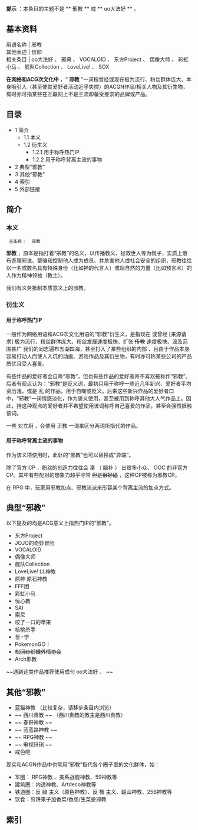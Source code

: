 **提示** ：本条目的主题不是 ** 邪教  ** 或 ** oo大法好  ** 。

**基本资料**  
---  
用语名称  |  邪教   
其他表述  |  信仰   
相关条目  |  oo大法好  、  邪典  、  VOCALOID  、  东方Project  、  偶像大师  、  彩虹小马  、  舰队Collection  、  LoveLive!  、  SOX   
  
**在网络和ACG次文化中** ，“ **邪教**
”一词指曾经或现在极为流行、粉丝群体庞大、本身吸引人（甚至使其爱好者活动近乎失控）的ACGN作品/相关人物及其衍生物，有时亦可指某些在互联网上不是主流却备受推崇的品牌或产品。

##  目录

  * 1  简介 
    * 1.1  本义 
    * 1.2  衍生义 
      * 1.2.1  用于称呼热门IP 
      * 1.2.2  用于称呼背离主流的事物 
  * 2  典型“邪教” 
  * 3  其他“邪教” 
  * 4  索引 
  * 5  外部链接 

##  简介

###  本义

     主条目：  邪教 

**邪教**
，原本是指打着“宗教”的名义，以传播教义、拯救世人等为幌子，实质上散布歪理邪说、蒙骗和控制他人成为成员、并危害他人或社会安全的组织，邪教往往以一名或数名具有特殊身份（比如神的代言人）或超自然的力量（比如预言术）的人作为精神领袖（教主）。

我们有义务抵制本质意义上的邪教。

###  衍生义

####  用于称呼热门IP

一般作为网络用语和ACG次文化用语的“邪教”衍生义，是指现在  或曾经  [来源请求]  极为流行、粉丝群体庞大、粉丝发展速度极快、扩张 ~~传教~~
速度极快、波及范围甚广  我们的同志遍布五湖四海，甚至打入了某些组织的内部
、且由于作品本身容易打动人而使人入坑的动画、游戏作品及其衍生物，有时亦可称某些公司的产品质优且受人喜爱。

有些作品的爱好者会自称“邪教”，但也有些作品的爱好者并不喜欢被称作“邪教”。后者有观点认为：“邪教”是贬义词，最初只用于称呼一些近几年新兴、爱好者平均资历浅，或是
乱
的作品，用于自嘲或贬义。后来这些新兴作品的爱好者口中，“邪教”一词情感淡化，作为褒义使用，甚至被用到称呼其他大人气作品上。因此，持这种观点的爱好者并不希望使用该词称呼自己喜爱的作品，甚至会强烈抵触该词。

一些  对立厨  ，会使用  正教  一词来区分两词所指代的作品。

####  用于称呼背离主流的事物

作为该义项使用时，此处的“邪教”也可以替换成“异端”。

除了官方  CP  ，粉丝的创造力往往会  凑  （  脑补  ）  出很多小众、  OOC  的非官方CP。其中有些配对的想象力超乎寻常
~~但是很好磕~~ ，这种CP被称为邪教CP。

在  RPG  中，玩家用邪教加点、邪教流派来形容某个背离主流的加点方式。

##  典型“邪教”

以下提及的均是ACG意义上指热门IP的“邪教”。

  * 东方Project 
  * JOJO的奇妙冒险 
  * VOCALOID 
  * 偶像大师 
  * 舰队Collection 
  * LoveLive!  LL神教 
  * 原神  原石神教 
  * FFF团 
  * 彩虹小马 
  * 恒心教 
  * SAI 
  * 索尼 
  * 咬了一口的苹果 
  * 核桃杀手 
  * 哲♂学 
  * PokemonGO！ 
  * ~~松冈纱织婚外情协会~~
  * Arch邪教 

~~遇到这类作品推荐使用成句 oo大法好  。 ~~

##  其他“邪教”

  * 蓝猫神教  （比较复杂，请移步条目内浏览） 
  * ~~ 西川贵教  ~~ （西川贵教的教主是西川贵教） 
  * ~~ 春哥神教  ~~
  * ~~ 蓝蓝路神教  ~~
  * ~~ RPG神教  ~~
  * ~~ 电视玛琍  ~~
  * 戒色吧 

现实和ACGN作品中也常用“邪教”指代各个圈子里的文化群体，如：

  * 军圈：  RPG神教  、美系战舰神教、59神教等 
  * 建筑圈：内透神教、Artdeco神教等 
  * 铁道圈：反  绿  主义（原色神教）、反  桶  主义、韶山神教、25B神教等 
  * 饮食：煎饼果子加香菜/香肠/生菜是邪教 

##  索引